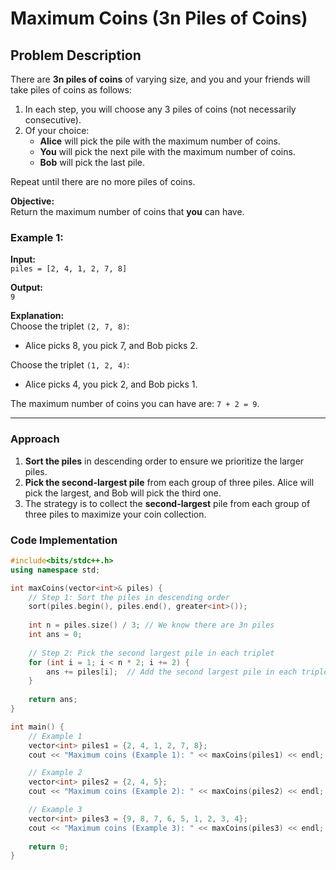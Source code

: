 # Maximum Coins (3n Piles of Coins)

## Problem Description

There are **3n piles of coins** of varying size, and you and your friends will take piles of coins as follows:

1. In each step, you will choose any 3 piles of coins (not necessarily consecutive).
2. Of your choice:
   - **Alice** will pick the pile with the maximum number of coins.
   - **You** will pick the next pile with the maximum number of coins.
   - **Bob** will pick the last pile.

Repeat until there are no more piles of coins.

**Objective:**  
Return the maximum number of coins that **you** can have.

### Example 1:
**Input:**  
`piles = [2, 4, 1, 2, 7, 8]`

**Output:**  
`9`

**Explanation:**  
Choose the triplet `(2, 7, 8)`:
- Alice picks 8, you pick 7, and Bob picks 2.

Choose the triplet `(1, 2, 4)`:
- Alice picks 4, you pick 2, and Bob picks 1.

The maximum number of coins you can have are: `7 + 2 = 9`.

---

### Approach

1. **Sort the piles** in descending order to ensure we prioritize the larger piles.
2. **Pick the second-largest pile** from each group of three piles. Alice will pick the largest, and Bob will pick the third one.
3. The strategy is to collect the **second-largest** pile from each group of three piles to maximize your coin collection.

### Code Implementation

```cpp
#include<bits/stdc++.h>
using namespace std;

int maxCoins(vector<int>& piles) {
    // Step 1: Sort the piles in descending order
    sort(piles.begin(), piles.end(), greater<int>());
    
    int n = piles.size() / 3; // We know there are 3n piles
    int ans = 0;
    
    // Step 2: Pick the second largest pile in each triplet
    for (int i = 1; i < n * 2; i += 2) {
        ans += piles[i];  // Add the second largest pile in each triplet
    }
    
    return ans;
}

int main() {
    // Example 1
    vector<int> piles1 = {2, 4, 1, 2, 7, 8};
    cout << "Maximum coins (Example 1): " << maxCoins(piles1) << endl;

    // Example 2
    vector<int> piles2 = {2, 4, 5};
    cout << "Maximum coins (Example 2): " << maxCoins(piles2) << endl;

    // Example 3
    vector<int> piles3 = {9, 8, 7, 6, 5, 1, 2, 3, 4};
    cout << "Maximum coins (Example 3): " << maxCoins(piles3) << endl;
    
    return 0;
}
